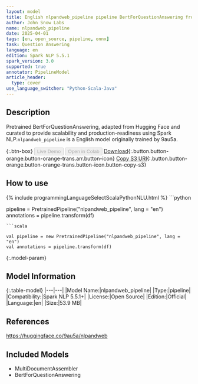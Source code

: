 ```yaml
---
layout: model
title: English nlpandweb_pipeline pipeline BertForQuestionAnswering from 9au5a
author: John Snow Labs
name: nlpandweb_pipeline
date: 2025-04-01
tags: [en, open_source, pipeline, onnx]
task: Question Answering
language: en
edition: Spark NLP 5.5.1
spark_version: 3.0
supported: true
annotator: PipelineModel
article_header:
  type: cover
use_language_switcher: "Python-Scala-Java"
---
```


## Description

Pretrained BertForQuestionAnswering, adapted from Hugging Face and curated to provide scalability and production-readiness using Spark NLP.`nlpandweb_pipeline` is a English model originally trained by 9au5a.

{:.btn-box}
<button class="button button-orange" disabled>Live Demo</button>
<button class="button button-orange" disabled>Open in Colab</button>
[Download](https://s3.amazonaws.com/auxdata.johnsnowlabs.com/public/models/nlpandweb_pipeline_en_5.5.1_3.0_1743514938614.zip){:.button.button-orange.button-orange-trans.arr.button-icon}
[Copy S3 URI](s3://auxdata.johnsnowlabs.com/public/models/nlpandweb_pipeline_en_5.5.1_3.0_1743514938614.zip){:.button.button-orange.button-orange-trans.button-icon.button-copy-s3}

## How to use



<div class="tabs-box" markdown="1">
{% include programmingLanguageSelectScalaPythonNLU.html %}
```python

pipeline = PretrainedPipeline("nlpandweb_pipeline", lang = "en")
annotations =  pipeline.transform(df)   

```
```scala

val pipeline = new PretrainedPipeline("nlpandweb_pipeline", lang = "en")
val annotations = pipeline.transform(df)

```
</div>

{:.model-param}
## Model Information

{:.table-model}
|---|---|
|Model Name:|nlpandweb_pipeline|
|Type:|pipeline|
|Compatibility:|Spark NLP 5.5.1+|
|License:|Open Source|
|Edition:|Official|
|Language:|en|
|Size:|53.9 MB|

## References

https://huggingface.co/9au5a/nlpandweb

## Included Models

- MultiDocumentAssembler
- BertForQuestionAnswering